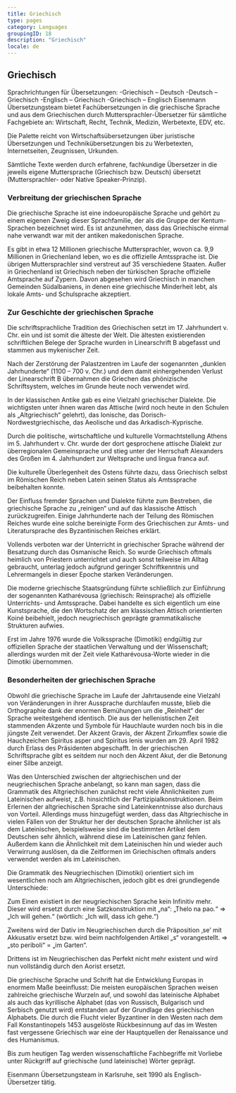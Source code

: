 ```yaml
---
title: Griechisch
type: pages
category: Languages
groupingID: 18
description: "Griechisch"
locale: de
---
```


## Griechisch

Sprachrichtungen für Übersetzungen:
-Griechisch – Deutsch
-Deutsch – Griechisch
-Englisch – Griechisch
-Griechisch – Englisch
Eisenmann Übersetzungsteam bietet Fachübersetzungen in die griechische Sprache und aus dem Griechischen durch Muttersprachler-Übersetzer für sämtliche Fachgebiete an: Wirtschaft, Recht, Technik, Medizin, Werbetexte, EDV, etc.

Die Palette reicht von Wirtschaftsübersetzungen über juristische Übersetzungen und Technikübersetzungen bis zu Werbetexten, Internetseiten, Zeugnissen, Urkunden.

Sämtliche Texte werden durch erfahrene, fachkundige Übersetzer in die jeweils eigene Muttersprache (Griechisch bzw. Deutsch) übersetzt (Muttersprachler- oder Native Speaker-Prinzip).

### Verbreitung der griechischen Sprache
Die griechische Sprache ist eine indoeuropäische Sprache und gehört zu einem eigenen Zweig dieser Sprachfamilie, der als die Gruppe der Kentum-Sprachen bezeichnet wird. Es ist anzunehmen, dass das Griechische einmal nahe verwandt war mit der antiken makedonischen Sprache.

Es gibt in etwa 12 Millionen griechische Muttersprachler, wovon ca. 9,9 Millionen in Griechenland leben, wo es die offizielle Amtssprache ist. Die übrigen Muttersprachler sind verstreut auf 35 verschiedene Staaten. Außer in Griechenland ist Griechisch neben der türkischen Sprache offizielle Amtsprache auf Zypern. Davon abgesehen wird Griechisch in manchen Gemeinden Südalbaniens, in denen eine griechische Minderheit lebt, als lokale Amts- und Schulsprache akzeptiert.

### Zur Geschichte der griechischen Sprache
Die schriftsprachliche Tradition des Griechischen setzt im 17. Jahrhundert v. Chr. ein und ist somit die älteste der Welt. Die ältesten existierenden schriftlichen Belege der Sprache wurden in Linearschrift B abgefasst und stammen aus mykenischer Zeit.

Nach der Zerstörung der Palastzentren im Laufe der sogenannten „dunklen Jahrhunderte“ (1100 – 700 v. Chr.) und dem damit einhergehenden Verlust der Linearschrift B übernahmen die Griechen das phönizische Schriftsystem, welches im Grunde heute noch verwendet wird.

In der klassischen Antike gab es eine Vielzahl griechischer Dialekte. Die wichtigsten unter ihnen waren das Attische (wird noch heute in den Schulen als „Altgriechisch“ gelehrt), das Ionische, das Dorisch-Nordwestgriechische, das Aeolische und das Arkadisch-Kyprische.

Durch die politische, wirtschaftliche und kulturelle Vormachtstellung Athens im 5. Jahrhundert v. Chr. wurde der dort gesprochene attische Dialekt zur überregionalen Gemeinsprache und stieg unter der Herrschaft Alexanders des Großen im 4. Jahrhundert zur Weltsprache und lingua franca auf.

Die kulturelle Überlegenheit des Ostens führte dazu, dass Griechisch selbst im Römischen Reich neben Latein seinen Status als Amtssprache beibehalten konnte.

Der Einfluss fremder Sprachen und Dialekte führte zum Bestreben, die griechische Sprache zu „reinigen“ und auf das klassische Attisch zurückzugreifen. Einige Jahrhunderte nach der Teilung des Römischen Reiches wurde eine solche bereinigte Form des Griechischen zur Amts- und Literatursprache des Byzantinischen Reiches erklärt.

Vollends verboten war der Unterricht in griechischer Sprache während der Besatzung durch das Osmanische Reich. So wurde Griechisch oftmals heimlich von Priestern unterrichtet und auch sonst teilweise im Alltag gebraucht, unterlag jedoch aufgrund geringer Schriftkenntnis und Lehrermangels in dieser Epoche starken Veränderungen.

Die moderne griechische Staatsgründung führte schließlich zur Einführung der sogenannten Katharévousa (griechisch: Reinsprache) als offizielle Unterrichts- und Amtssprache. Dabei handelte es sich eigentlich um eine Kunstsprache, die den Wortschatz der am klassischen Attisch orientierten Koiné beibehielt, jedoch neugriechisch geprägte grammatikalische Strukturen aufwies.

Erst im Jahre 1976 wurde die Volkssprache (Dimotiki) endgültig zur offiziellen Sprache der staatlichen Verwaltung und der Wissenschaft; allerdings wurden mit der Zeit viele Katharévousa-Worte wieder in die Dimotiki übernommen.

### Besonderheiten der griechischen Sprache
Obwohl die griechische Sprache im Laufe der Jahrtausende eine Vielzahl von Veränderungen in ihrer Aussprache durchlaufen musste, blieb die Orthographie dank der enormen Bemühungen um die „Reinheit“ der Sprache weitestgehend identisch. Die aus der hellenistischen Zeit stammenden Akzente und Symbole für Hauchlaute wurden noch bis in die jüngste Zeit verwendet. Der Akzent Gravis, der Akzent Zirkumflex sowie die Hauchzeichen Spiritus asper und Spiritus lenis wurden am 29. April 1982 durch Erlass des Präsidenten abgeschafft. In der griechischen Schriftsprache gibt es seitdem nur noch den Akzent Akut, der die Betonung einer Silbe anzeigt.

Was den Unterschied zwischen der altgriechischen und der neugriechischen Sprache anbelangt, so kann man sagen, dass die Grammatik des Altgriechischen zunächst recht viele Ähnlichkeiten zum Lateinischen aufweist, z.B. hinsichtlich der Partizipialkonstruktionen. Beim Erlernen der altgriechischen Sprache sind Lateinkenntnisse also durchaus von Vorteil. Allerdings muss hinzugefügt werden, dass das Altgriechische in vielen Fällen von der Struktur her der deutschen Sprache ähnlicher ist als dem Lateinischen, beispielsweise sind die bestimmten Artikel dem Deutschen sehr ähnlich, während diese im Lateinischen ganz fehlen. Außerdem kann die Ähnlichkeit mit dem Lateinischen hin und wieder auch Verwirrung auslösen, da die Zeitformen im Griechischen oftmals anders verwendet werden als im Lateinischen.

Die Grammatik des Neugriechischen (Dimotiki) orientiert sich im wesentlichen noch am Altgriechischen, jedoch gibt es drei grundlegende Unterschiede:

Zum Einen existiert in der neugriechischen Sprache kein Infinitiv mehr. Dieser wird ersetzt durch eine Satzkonstruktion mit „na“: „Thelo na pao.“ => „Ich will gehen.“ (wörtlich: „Ich will, dass ich gehe.“)

Zweitens wird der Dativ im Neugriechischen durch die Präposition ‚se’ mit Akkusativ ersetzt bzw. wird beim nachfolgenden Artikel „s“ vorangestellt. => „sto periboli“ = „im Garten“.

Drittens ist im Neugriechischen das Perfekt nicht mehr existent und wird nun vollständig durch den Aorist ersetzt.

Die griechische Sprache und Schrift hat die Entwicklung Europas in enormem Maße beeinflusst: Die meisten europäischen Sprachen weisen zahlreiche griechische Wurzeln auf, und sowohl das lateinische Alphabet als auch das kyrillische Alphabet (das von Russisch, Bulgarisch und Serbisch genutzt wird) entstanden auf der Grundlage des griechischen Alphabets. Die durch die Flucht vieler Byzantiner in den Westen nach dem Fall Konstantinopels 1453 ausgelöste Rückbesinnung auf das im Westen fast vergessene Griechisch war eine der Hauptquellen der Renaissance und des Humanismus.

Bis zum heutigen Tag werden wissenschaftliche Fachbegriffe mit Vorliebe unter Rückgriff auf griechische (und lateinische) Wörter geprägt.


Eisenmann Übersetzungsteam in Karlsruhe, seit 1990 als Englisch-Übersetzer tätig.